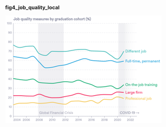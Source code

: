 ### fig4_job_quality_local
!["fig4_job_quality_local"](visualisation/fig4_job_quality_local.png "fig4_job_quality_local")

